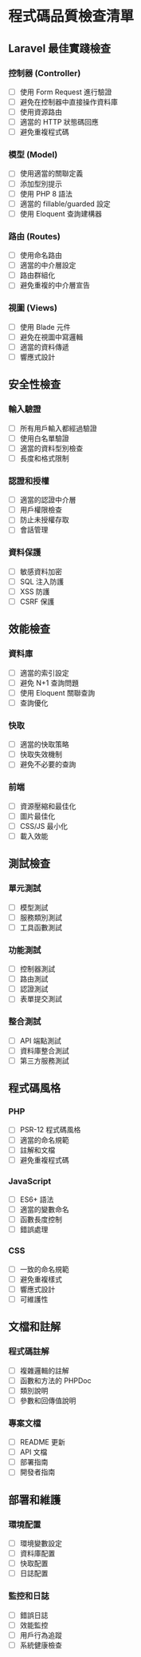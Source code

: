 # 程式碼品質檢查清單

## Laravel 最佳實踐檢查

### 控制器 (Controller)
- [ ] 使用 Form Request 進行驗證
- [ ] 避免在控制器中直接操作資料庫
- [ ] 使用資源路由
- [ ] 適當的 HTTP 狀態碼回應
- [ ] 避免重複程式碼

### 模型 (Model)
- [ ] 使用適當的關聯定義
- [ ] 添加型別提示
- [ ] 使用 PHP 8 語法
- [ ] 適當的 fillable/guarded 設定
- [ ] 使用 Eloquent 查詢建構器

### 路由 (Routes)
- [ ] 使用命名路由
- [ ] 適當的中介層設定
- [ ] 路由群組化
- [ ] 避免重複的中介層宣告

### 視圖 (Views)
- [ ] 使用 Blade 元件
- [ ] 避免在視圖中寫邏輯
- [ ] 適當的資料傳遞
- [ ] 響應式設計

## 安全性檢查

### 輸入驗證
- [ ] 所有用戶輸入都經過驗證
- [ ] 使用白名單驗證
- [ ] 適當的資料型別檢查
- [ ] 長度和格式限制

### 認證和授權
- [ ] 適當的認證中介層
- [ ] 用戶權限檢查
- [ ] 防止未授權存取
- [ ] 會話管理

### 資料保護
- [ ] 敏感資料加密
- [ ] SQL 注入防護
- [ ] XSS 防護
- [ ] CSRF 保護

## 效能檢查

### 資料庫
- [ ] 適當的索引設定
- [ ] 避免 N+1 查詢問題
- [ ] 使用 Eloquent 關聯查詢
- [ ] 查詢優化

### 快取
- [ ] 適當的快取策略
- [ ] 快取失效機制
- [ ] 避免不必要的查詢

### 前端
- [ ] 資源壓縮和最佳化
- [ ] 圖片最佳化
- [ ] CSS/JS 最小化
- [ ] 載入效能

## 測試檢查

### 單元測試
- [ ] 模型測試
- [ ] 服務類別測試
- [ ] 工具函數測試

### 功能測試
- [ ] 控制器測試
- [ ] 路由測試
- [ ] 認證測試
- [ ] 表單提交測試

### 整合測試
- [ ] API 端點測試
- [ ] 資料庫整合測試
- [ ] 第三方服務測試

## 程式碼風格

### PHP
- [ ] PSR-12 程式碼風格
- [ ] 適當的命名規範
- [ ] 註解和文檔
- [ ] 避免重複程式碼

### JavaScript
- [ ] ES6+ 語法
- [ ] 適當的變數命名
- [ ] 函數長度控制
- [ ] 錯誤處理

### CSS
- [ ] 一致的命名規範
- [ ] 避免重複樣式
- [ ] 響應式設計
- [ ] 可維護性

## 文檔和註解

### 程式碼註解
- [ ] 複雜邏輯的註解
- [ ] 函數和方法的 PHPDoc
- [ ] 類別說明
- [ ] 參數和回傳值說明

### 專案文檔
- [ ] README 更新
- [ ] API 文檔
- [ ] 部署指南
- [ ] 開發者指南

## 部署和維護

### 環境配置
- [ ] 環境變數設定
- [ ] 資料庫配置
- [ ] 快取配置
- [ ] 日誌配置

### 監控和日誌
- [ ] 錯誤日誌
- [ ] 效能監控
- [ ] 用戶行為追蹤
- [ ] 系統健康檢查

